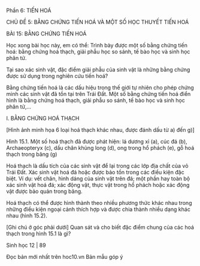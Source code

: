 Phần 6: TIẾN HOÁ

CHỦ ĐỀ 5: BẰNG CHỨNG TIẾN HOÁ VÀ MỘT SỐ HỌC THUYẾT TIẾN HOÁ

BÀI 15: BẰNG CHỨNG TIẾN HOÁ

Học xong bài học này, em có thể:
Trình bày được một số bằng chứng tiến hoá: bằng chứng hoá thạch, giải phẫu học so sánh, tế bào học và sinh học phân tử.

Tại sao xác sinh vật, đặc điểm giải phẫu của sinh vật là những bằng chứng được sử dụng trong nghiên cứu tiến hoá?

Bằng chứng tiến hoá là các dấu hiệu trong thế giới tự nhiên cho phép chứng minh các sinh vật đã tồn tại trên Trái Đất. Một số bằng chứng tiến hoá điển hình là bằng chứng hoá thạch, giải phẫu so sánh, tế bào học và sinh học phân tử,...

I. BẰNG CHỨNG HOÁ THẠCH

[Hình ảnh minh họa 6 loại hoá thạch khác nhau, được đánh dấu từ a) đến g)]

Hình 15.1. Một số hoá thạch đã được phát hiện: lá dương xỉ (a), cúc đá (b), Archaeopteryx (c), dấu chân khủng long (d), ong trong hổ phách (e), gỗ hoá thạch trong băng (g)

Hoá thạch là dấu tích của các sinh vật để lại trong các lớp địa chất của vỏ Trái Đất. Xác sinh vật hoá đá hoặc được bảo tồn trong các điều kiện đặc biệt. Ví dụ: vết chân, hình dáng của sinh vật trên đá; một phần hay toàn bộ xác sinh vật hoá đá; xác động vật, thực vật trong hổ phách hoặc xác động vật được bảo quản trong băng.

Hoá thạch có thể được hình thành theo nhiều phương thức khác nhau trong những điều kiện ngoại cảnh thích hợp và được chia thành nhiều dạng khác nhau (hình 15.2).

[Ghi chú ở góc phải dưới]
Quan sát và cho biết đặc điểm chung của các hoá thạch trong hình 15.1 là gì?

Sinh học 12 | 89

Đọc bản mới nhất trên hoc10.vn
Bản mẫu góp ý